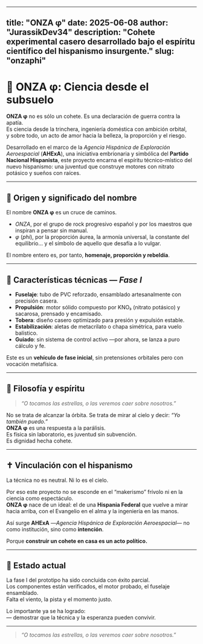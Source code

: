 
---
title: "ONZA φ"
date: 2025-06-08
author: "JurassikDev34"
description: "Cohete experimental casero desarrollado bajo el espíritu científico del hispanismo insurgente."
slug: "onzaphi"
---

# 🚀 ONZA φ: Ciencia desde el subsuelo

**ONZA φ** no es sólo un cohete. Es una declaración de guerra contra la apatía.  
Es ciencia desde la trinchera, ingeniería doméstica con ambición orbital,  
y sobre todo, un acto de amor hacia la belleza, la proporción y el riesgo.

Desarrollado en el marco de la *Agencia Hispánica de Exploración Aeroespacial* (**AHExA**), una iniciativa embrionaria y simbólica del **Partido Nacional Hispanista**, este proyecto encarna el espíritu técnico-místico del nuevo hispanismo: una juventud que construye motores con nitrato potásico y sueños con raíces.

---

## 🧬 Origen y significado del nombre

El nombre **ONZA φ** es un cruce de caminos.

- *ONZA*, por el grupo de rock progresivo español y por los maestros que inspiran a pensar sin manual.  
- *φ* (*phi*), por la proporción áurea, la armonía universal, la constante del equilibrio… y el símbolo de aquello que desafía a lo vulgar.

El nombre entero es, por tanto, **homenaje, proporción y rebeldía**.

---

## 🔧 Características técnicas — *Fase I*

- **Fuselaje**: tubo de PVC reforzado, ensamblado artesanalmente con precisión casera.  
- **Propulsión**: motor sólido compuesto por KNO₃ (nitrato potásico) y sacarosa, prensado y encamisado.  
- **Tobera**: diseño casero optimizado para presión y expulsión estable.  
- **Estabilización**: aletas de metacrilato o chapa simétrica, para vuelo balístico.  
- **Guiado**: sin sistema de control activo —por ahora, se lanza a puro cálculo y fe.

Este es un **vehículo de fase inicial**, sin pretensiones orbitales pero con vocación metafísica.

---

## 🧭 Filosofía y espíritu

> *“O tocamos las estrellas, o las veremos caer sobre nosotros.”*

No se trata de alcanzar la órbita. Se trata de mirar al cielo y decir: *“Yo también puedo.”*  
**ONZA φ** es una respuesta a la parálisis.  
Es física sin laboratorio, es juventud sin subvención.  
Es dignidad hecha cohete.

---

## ✝️ Vinculación con el hispanismo

La técnica no es neutral. Ni lo es el cielo.

Por eso este proyecto no se esconde en el “makerismo” frívolo ni en la ciencia como espectáculo.  
**ONZA φ** nace de un ideal: el de una **Hispania Federal** que vuelve a mirar hacia arriba, con el Evangelio en el alma y la ingeniería en las manos.

Así surge **AHExA** —*Agencia Hispánica de Exploración Aeroespacial*— no como institución, sino como **intención**.

Porque **construir un cohete en casa es un acto político.**

---

## 🧱 Estado actual

La fase I del prototipo ha sido concluida con éxito parcial.  
Los componentes están verificados, el motor probado, el fuselaje ensamblado.  
Falta el viento, la pista y el momento justo.

Lo importante ya se ha logrado:  
— demostrar que la técnica y la esperanza pueden convivir.

---

> *“O tocamos las estrellas, o las veremos caer sobre nosotros.”*

